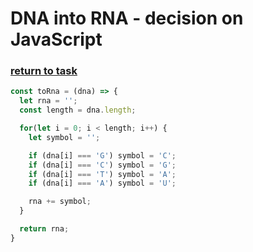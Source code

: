 # DNA into RNA - decision on JavaScript

### [return to task](README.md)

```javascript
const toRna = (dna) => {
  let rna = '';
  const length = dna.length;

  for(let i = 0; i < length; i++) {
    let symbol = '';

    if (dna[i] === 'G') symbol = 'C';
    if (dna[i] === 'C') symbol = 'G';
    if (dna[i] === 'T') symbol = 'A';
    if (dna[i] === 'A') symbol = 'U';

    rna += symbol;
  }

  return rna;
}
```
